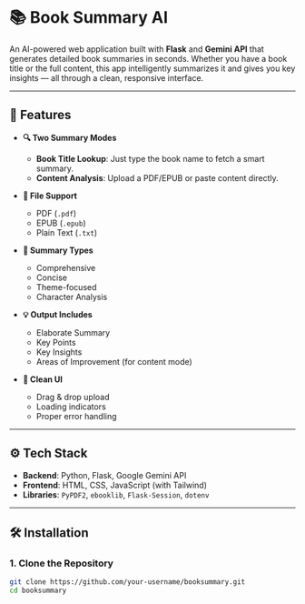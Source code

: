 # 📚 Book Summary AI

An AI-powered web application built with **Flask** and **Gemini API** that generates detailed book summaries in seconds. Whether you have a book title or the full content, this app intelligently summarizes it and gives you key insights — all through a clean, responsive interface.

---

## 🚀 Features

- **🔍 Two Summary Modes**
  - **Book Title Lookup**: Just type the book name to fetch a smart summary.
  - **Content Analysis**: Upload a PDF/EPUB or paste content directly.

- **📄 File Support**
  - PDF (`.pdf`)
  - EPUB (`.epub`)
  - Plain Text (`.txt`)

- **📝 Summary Types**
  - Comprehensive
  - Concise
  - Theme-focused
  - Character Analysis

- **💡 Output Includes**
  - Elaborate Summary
  - Key Points
  - Key Insights
  - Areas of Improvement (for content mode)

- **🎨 Clean UI**
  - Drag & drop upload
  - Loading indicators
  - Proper error handling

---

## ⚙️ Tech Stack

- **Backend**: Python, Flask, Google Gemini API
- **Frontend**: HTML, CSS, JavaScript (with Tailwind)
- **Libraries**: `PyPDF2`, `ebooklib`, `Flask-Session`, `dotenv`

---

## 🛠 Installation

### 1. Clone the Repository
```bash
git clone https://github.com/your-username/booksummary.git
cd booksummary
